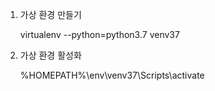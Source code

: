 


1. 가상 환경 만들기

    virtualenv --python=python3.7 venv37



2. 가상 환경 활성화

    %HOMEPATH%\env\venv37\Scripts\activate
